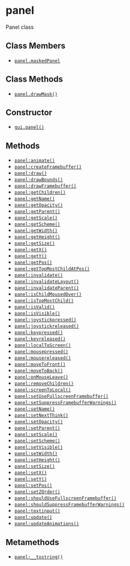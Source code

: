 panel
=====

Panel class

Class Members
-------------

* [`panel.maskedPanel`](api/panel.maskedPanel)

Class Methods
-------------

* [`panel.drawMask()`](api/panel.drawMask)

Constructor
-----------

* [`gui.panel()`](api/gui.panel)

Methods
-------

* [`panel:animate()`](api/panel.animate)
* [`panel:createFramebuffer()`](api/panel.createFramebuffer)
* [`panel:draw()`](api/panel.draw)
* [`panel:drawBounds()`](api/panel.drawBounds)
* [`panel:drawFramebuffer()`](api/panel.drawFramebuffer)
* [`panel:getChildren()`](api/panel.getChildren)
* [`panel:getName()`](api/panel.getName)
* [`panel:getOpacity()`](api/panel.getOpacity)
* [`panel:getParent()`](api/panel.getParent)
* [`panel:getScale()`](api/panel.getScale)
* [`panel:getScheme()`](api/panel.getScheme)
* [`panel:getWidth()`](api/panel.getWidth)
* [`panel:getHeight()`](api/panel.getHeight)
* [`panel:getSize()`](api/panel.getSize)
* [`panel:getX()`](api/panel.getX)
* [`panel:getY()`](api/panel.getY)
* [`panel:getPos()`](api/panel.getPos)
* [`panel:getTopMostChildAtPos()`](api/panel.getTopMostChildAtPos)
* [`panel:invalidate()`](api/panel.invalidate)
* [`panel:invalidateLayout()`](api/panel.invalidateLayout)
* [`panel:invalidateParent()`](api/panel.invalidateParent)
* [`panel:isChildMousedOver()`](api/panel.isChildMousedOver)
* [`panel:isTopMostChild()`](api/panel.isTopMostChild)
* [`panel:isValid()`](api/panel.isValid)
* [`panel:isVisible()`](api/panel.isVisible)
* [`panel:joystickpressed()`](api/panel.joystickpressed)
* [`panel:joystickreleased()`](api/panel.joystickreleased)
* [`panel:keypressed()`](api/panel.keypressed)
* [`panel:keyreleased()`](api/panel.keyreleased)
* [`panel:localToScreen()`](api/panel.localToScreen)
* [`panel:mousepressed()`](api/panel.mousepressed)
* [`panel:mousereleased()`](api/panel.mousereleased)
* [`panel:moveToFront()`](api/panel.moveToFront)
* [`panel:moveToBack()`](api/panel.moveToBack)
* [`panel:onMouseLeave()`](api/panel.onMouseLeave)
* [`panel:removeChildren()`](api/panel.removeChildren)
* [`panel:screenToLocal()`](api/panel.screenToLocal)
* [`panel:setUseFullscreenFramebuffer()`](api/panel.setUseFullscreenFramebuffer)
* [`panel:setSuppressFramebufferWarnings()`](api/panel.setSuppressFramebufferWarnings)
* [`panel:setName()`](api/panel.setName)
* [`panel:setNextThink()`](api/panel.setNextThink)
* [`panel:setOpacity()`](api/panel.setOpacity)
* [`panel:setParent()`](api/panel.setParent)
* [`panel:setScale()`](api/panel.setScale)
* [`panel:setScheme()`](api/panel.setScheme)
* [`panel:setVisible()`](api/panel.setVisible)
* [`panel:setWidth()`](api/panel.setWidth)
* [`panel:setHeight()`](api/panel.setHeight)
* [`panel:setSize()`](api/panel.setSize)
* [`panel:setX()`](api/panel.setX)
* [`panel:setY()`](api/panel.setY)
* [`panel:setPos()`](api/panel.setPos)
* [`panel:setZOrder()`](api/panel.setZOrder)
* [`panel:shouldUseFullscreenFramebuffer()`](api/panel.shouldUseFullscreenFramebuffer)
* [`panel:shouldSuppressFramebufferWarnings()`](api/panel.shouldSuppressFramebufferWarnings)
* [`panel:textinput()`](api/panel.textinput)
* [`panel:update()`](api/panel.update)
* [`panel:updateAnimations()`](api/panel.updateAnimations)

Metamethods
-----------

* [`panel:__tostring()`](api/panel.__tostring)
